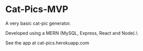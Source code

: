 # Cat-Pics-MVP
A very basic cat-pic generator.

Developed using a MERN (MySQL, Express, React and Node).\

See the app at cat-pics.herokuapp.com